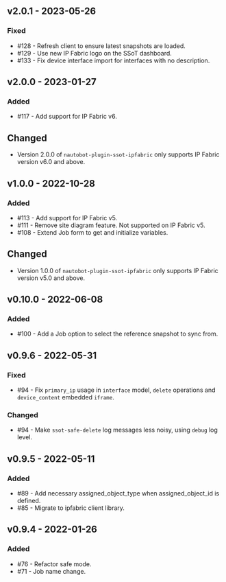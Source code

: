 ## v2.0.1 - 2023-05-26

### Fixed

- #128 - Refresh client to ensure latest snapshots are loaded.
- #129 - Use new IP Fabric logo on the SSoT dashboard.
- #133 - Fix device interface import for interfaces with no description.

## v2.0.0 - 2023-01-27

### Added

- #117 - Add support for IP Fabric v6.

## Changed

- Version 2.0.0 of `nautobot-plugin-ssot-ipfabric` only supports IP Fabric version v6.0 and above.

## v1.0.0 - 2022-10-28

### Added

- #113 - Add support for IP Fabric v5.
- #111 - Remove site diagram feature. Not supported on IP Fabric v5.
- #108 - Extend Job form to get and initialize variables. 

## Changed

- Version 1.0.0 of `nautobot-plugin-ssot-ipfabric` only supports IP Fabric version v5.0 and above.

## v0.10.0 - 2022-06-08

### Added

- #100 - Add a Job option to select the reference snapshot to sync from.

## v0.9.6 - 2022-05-31

### Fixed

- #94 - Fix `primary_ip` usage in `interface` model, `delete` operations and `device_content` embedded `iframe`.

### Changed

- #94 - Make `ssot-safe-delete` log messages less noisy, using `debug` log level.

## v0.9.5 - 2022-05-11

### Added

- #89 - Add necessary assigned_object_type when assigned_object_id is defined.
- #85 - Migrate to ipfabric client library.

## v0.9.4 - 2022-01-26

### Added

- #76 - Refactor safe mode.
- #71 - Job name change.
